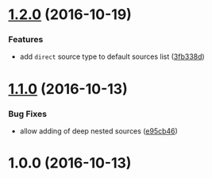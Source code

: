 <a name="1.2.0"></a>
# [1.2.0](https://github.com/fczbkk/value-source/compare/v1.1.0...v1.2.0) (2016-10-19)


### Features

* add `direct` source type to default sources list ([3fb338d](https://github.com/fczbkk/value-source/commit/3fb338d))



<a name="1.1.0"></a>
# [1.1.0](https://github.com/fczbkk/value-source/compare/v1.0.0...v1.1.0) (2016-10-13)


### Bug Fixes

* allow adding of deep nested sources ([e95cb46](https://github.com/fczbkk/value-source/commit/e95cb46))



<a name="1.0.0"></a>
# 1.0.0 (2016-10-13)



